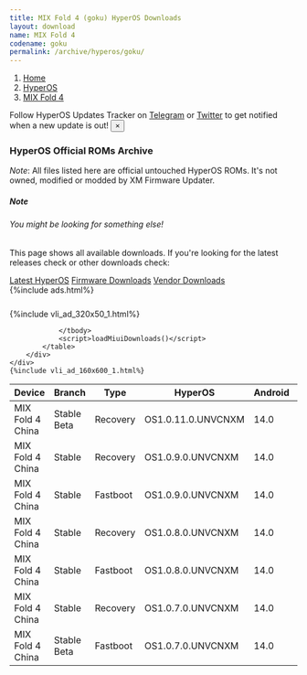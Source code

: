 ```yaml
---
title: MIX Fold 4 (goku) HyperOS Downloads
layout: download
name: MIX Fold 4
codename: goku
permalink: /archive/hyperos/goku/
---
```

<nav aria-label="breadcrumb">
    <ol class="breadcrumb">
        <li class="breadcrumb-item"><a href="/">Home</a></li>
        <li class="breadcrumb-item"><a href="/hyperos/">HyperOS</a></li>
        <li class="breadcrumb-item active" aria-current="page"><a href="/hyperos/goku/">MIX Fold 4</a></li>
    </ol>
</nav>
<div class="alert alert-primary alert-dismissible fade show" role="alert">
    Follow HyperOS Updates Tracker on <a href="https://t.me/MIUIUpdatesTracker" class="alert-link">Telegram</a>
     or <a href="https://twitter.com/MiFwUpdater" class="alert-link">Twitter</a> to get notified when a new update is out!
    <button type="button" class="close" data-dismiss="alert" aria-label="Close">
        <span aria-hidden="true">&times;</span>
    </button>
</div>

### HyperOS Official ROMs Archive
*Note*: All files listed here are official untouched HyperOS ROMs. It's not owned, modified or modded by XM Firmware Updater.
<div class="card">
  <div class="card-body">
    <h5 class="card-title">Note</h5>
    <h6 class="card-subtitle mb-2 text-muted">You might be looking for something else!</h6>
    <p class="card-text">This page shows all available downloads.
     If you're looking for the latest releases check or other downloads check:</p>
    <a href="/hyperos/goku/" class="card-link">Latest HyperOS</a>
    <a href="/firmware/goku/" class="card-link">Firmware Downloads</a>
    <a href="/vendor/goku/" class="card-link">Vendor Downloads</a>
  </div>
</div>
{%include ads.html%}
<div class="row justify-content-center">
    <div class="col-10">
        <div class="table-responsive-md" style="margin-top: 25px;">
            {%include vli_ad_320x50_1.html%}
            <table id="miui" class="display dt-responsive nowrap compact table table-striped table-hover table-sm">
                <thead class="thead-dark">
                    <tr>
                        <th data-ref="device">Device</th>
                        <th data-ref="branch">Branch</th>
                        <th data-ref="type">Type</th>
                        <th data-ref="miui">HyperOS</th>
                        <th data-ref="android">Android</th>
                        <th data-ref="size">Size</th>
                        <th data-ref="size">Date</th>
                        <th data-ref="link">Link</th>
                    </tr>
                </thead>
                <tbody>
                <tr><td>MIX Fold 4 China</td><td>Stable Beta</td><td>Recovery</td><td>OS1.0.11.0.UNVCNXM</td><td>14.0</td><td>7.2 GB</td><td>2024-09-06</td><td><a href="/hyperos/goku/stable beta/OS1.0.11.0.UNVCNXM/">Download</a></td></tr>
<tr><td>MIX Fold 4 China</td><td>Stable</td><td>Recovery</td><td>OS1.0.9.0.UNVCNXM</td><td>14.0</td><td>7.2 GB</td><td>2024-08-01</td><td><a href="/hyperos/goku/stable/OS1.0.9.0.UNVCNXM/">Download</a></td></tr>
<tr><td>MIX Fold 4 China</td><td>Stable</td><td>Fastboot</td><td>OS1.0.9.0.UNVCNXM</td><td>14.0</td><td>9.1 GB</td><td>2024-07-31</td><td><a href="/hyperos/goku/stable/OS1.0.9.0.UNVCNXM/">Download</a></td></tr>
<tr><td>MIX Fold 4 China</td><td>Stable</td><td>Recovery</td><td>OS1.0.8.0.UNVCNXM</td><td>14.0</td><td>7.2 GB</td><td>2024-07-22</td><td><a href="/hyperos/goku/stable/OS1.0.8.0.UNVCNXM/">Download</a></td></tr>
<tr><td>MIX Fold 4 China</td><td>Stable</td><td>Fastboot</td><td>OS1.0.8.0.UNVCNXM</td><td>14.0</td><td>9.1 GB</td><td>2024-07-17</td><td><a href="/hyperos/goku/stable/OS1.0.8.0.UNVCNXM/">Download</a></td></tr>
<tr><td>MIX Fold 4 China</td><td>Stable</td><td>Recovery</td><td>OS1.0.7.0.UNVCNXM</td><td>14.0</td><td>7.2 GB</td><td>2024-07-19</td><td><a href="/hyperos/goku/stable/OS1.0.7.0.UNVCNXM/">Download</a></td></tr>
<tr><td>MIX Fold 4 China</td><td>Stable Beta</td><td>Fastboot</td><td>OS1.0.7.0.UNVCNXM</td><td>14.0</td><td>9.1 GB</td><td>2024-07-13</td><td><a href="/hyperos/goku/stable beta/OS1.0.7.0.UNVCNXM/">Download</a></td></tr>

                </tbody>
                <script>loadMiuiDownloads()</script>
            </table>
        </div>
    </div>
    {%include vli_ad_160x600_1.html%}
</div>
